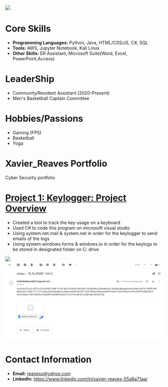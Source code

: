 ![](https://github.com/ayezaee/Xavier_Portfolio/blob/main/images/zae%20smiling.PNG)

# Core Skills
- **Programming Languages:** Python, Java, HTML/CSS/JS, C#, SQL
- **Tools:** AWS, Jupyter Notebook, Kali Linux
- **Other Skills:** ER Assistant, Microsoft Suite(Word, Excel, PowerPoint,Access) 


# LeaderShip
- Community/Resident Assistant (2020-Present)
- Men's Basketball Captain Committee

# Hobbies/Passions
- Gaming (FPS)
- Basketball
- Yoga

# Xavier_Reaves Portfolio
Cyber Security portfolio 

# [Project 1: Keylogger: Project Overview](https://github.com/ayezaee/Keylogger)
* Created a tool to track the key usage on a keyboard
* Used C# to code this program on microsoft visual studio 
* Using system.net.mail & system.net in order for the keylogger to send emails of the logs
* Using system.windows.forms & windows.io in order for the keylogs to be stored in designated folder on C: drive

![](/images/ezgif.com-gif-maker.gif)
![](/images/Capture2.PNG)

# Contact Information
- **Email:** reavesx@yahoo.com
- **LinkedIn:** https://www.linkedin.com/in/xavier-reaves-55a8a71aa/
